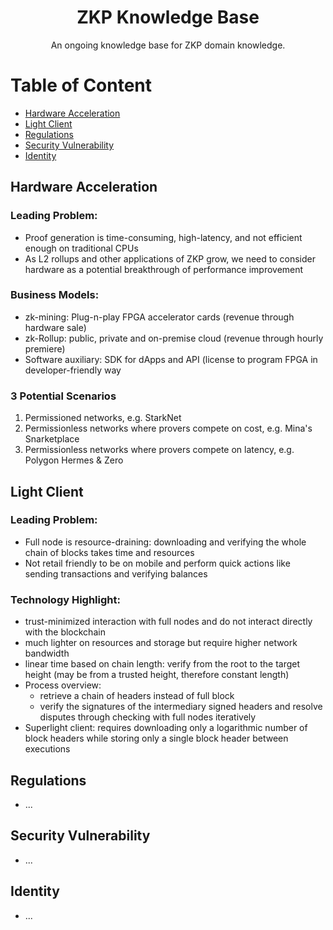 <div align="center">
  <h1 align="center">ZKP Knowledge Base</h1>
  <p align="center">An ongoing knowledge base for ZKP domain knowledge.</p>
</div>

Table of Content
=================

* [Hardware Acceleration](#hardware-acceleration)
* [Light Client](#light-client)
* [Regulations](#regulations)
* [Security Vulnerability](#security-vulnerability)
* [Identity](#identity)

## Hardware Acceleration

### Leading Problem:

- Proof generation is time-consuming, high-latency, and not efficient enough on traditional CPUs
- As L2 rollups and other applications of ZKP grow, we need to consider hardware as a potential breakthrough of performance improvement

### Business Models:

- zk-mining: Plug-n-play FPGA accelerator cards (revenue through hardware sale)
- zk-Rollup: public, private and on-premise cloud (revenue through hourly premiere)
- Software auxiliary: SDK for dApps and API (license to program FPGA in developer-friendly way

### 3 Potential Scenarios

1. Permissioned networks, e.g. StarkNet 
2. Permissionless networks where provers compete on cost, e.g. Mina's Snarketplace
3. Permissionless networks where provers compete on latency, e.g. Polygon Hermes & Zero 

## Light Client 

### Leading Problem:

- Full node is resource-draining: downloading and verifying the whole chain of blocks takes time and resources
- Not retail friendly to be on mobile and perform quick actions like sending transactions and verifying balances

### Technology Highlight:

- trust-minimized interaction with full nodes and do not interact directly with the blockchain
- much lighter on resources and storage but require higher network bandwidth
- linear time based on chain length: verify from the root to the target height (may be from a trusted height, therefore constant length)
- Process overview:
    - retrieve a chain of headers instead of full block
    - verify the signatures of the intermediary signed headers and resolve disputes through checking with full nodes iteratively
- Superlight client: requires downloading only a logarithmic number of block headers while storing only a single block header between executions

## Regulations
- ... 

## Security Vulnerability
- ... 

## Identity
- ... 
